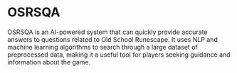 # OSRSQA
OSRSQA is an AI-powered system that can quickly provide accurate answers to questions related to Old School Runescape. It uses NLP and machine learning algorithms to search through a large dataset of preprocessed data, making it a useful tool for players seeking guidance and information about the game.
